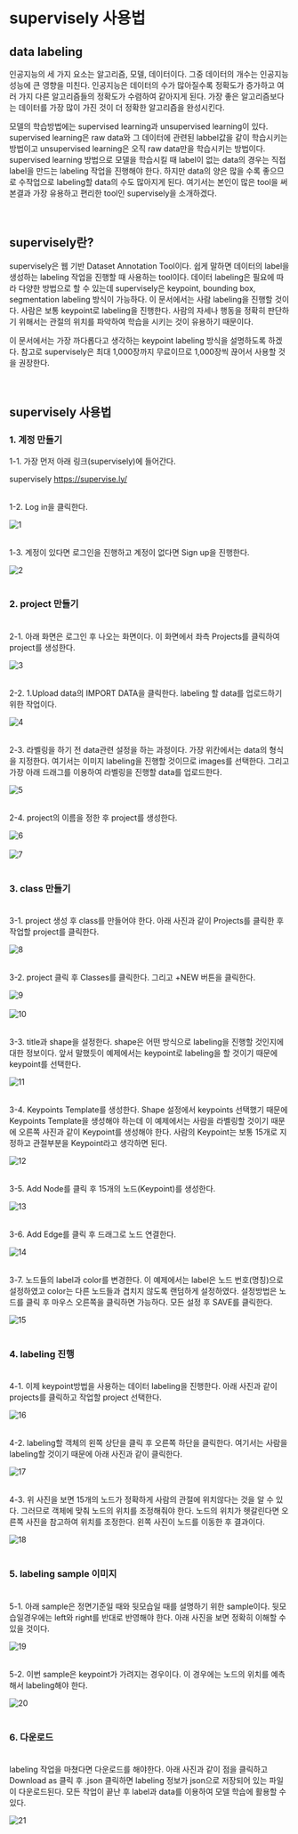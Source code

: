 # supervisely 사용법      


## data labeling

인공지능의 세 가지 요소는 알고리즘, 모델, 데이터이다. 그중 데이터의 개수는 인공지능 성능에 큰 영향을 미친다.
인공지능은 데이터의 수가 많아질수록 정확도가 증가하고 여러 가지 다른 알고리즘들의 정확도가 수렴하여 같아지게 된다.
가장 좋은 알고리즘보다는 데이터를 가장 많이 가진 것이 더 정확한 알고리즘을 완성시킨다.<br/>

모델의 학습방법에는 supervised learning과 unsupervised learning이 있다. supervised learning은 raw data와 그 데이터에 관련된 labbel값을 같이 학습시키는 방법이고 unsupervised learning은 오직 raw data만을 학습시키는 방법이다. supervised learning 방법으로 모델을 학습시킬 때 label이 없는 data의 경우는 직접 label을 만드는 labeling 작업을 진행해야 한다. 하지만 data의 양은 많을 수록 좋으므로 수작업으로 labeling할 data의 수도 많아지게 된다. 여기서는 본인이 많은 tool을 써본결과 가장 유용하고 편리한 tool인 supervisely을 소개하겠다.<br/><br/><br/>

## supervisely란?

supervisely은 웹 기반 Dataset Annotation Tool이다. 쉽게 말하면 데이터의 label을 생성하는 labeling 작업을 진행할 때 사용하는 tool이다. 데이터 labeling은 필요에 따라 다양한 방법으로 할 수 있는데 supervisely은 keypoint, bounding box, segmentation labeling 방식이 가능하다. 이 문서에서는 사람 labeling을 진행할 것이다. 사람은 보통 keypoint로 labeling을 진행한다. 사람의 자세나 행동을 정확히 판단하기 위해서는 관절의 위치를 파악하여 학습을 시키는 것이 유용하기 때문이다. 

이 문서에서는 가장 까다롭다고 생각하는 keypoint labeling 방식을 설명하도록 하겠다. 참고로 supervisely은 최대 1,000장까지 무료이므로 1,000장씩 끊어서 사용할 것을 권장한다.<br/><br/><br/>

## supervisely 사용법

###  1. 계정 만들기 

1-1. 가장 먼저 아래 링크(supervisely)에 들어간다.

supervisely https://supervise.ly/<br/><br/>

1-2. Log in을 클릭한다. 

![1](./img/1.JPG)<br/><br/>

1-3. 계정이 있다면 로그인을 진행하고 계정이 없다면 Sign up을 진행한다. 


![2](./img/2.JPG)<br/><br/>

###  2. project 만들기<br/><br/>

2-1. 아래 화면은 로그인 후 나오는 화면이다. 이 화면에서 좌측 Projects를 클릭하여 project를 생성한다.<br/>

![3](./img/3.JPG)<br/><br/>

2-2. 1.Upload data의 IMPORT DATA을 클릭한다. labeling 할 data를 업로드하기 위한 작업이다.<br/>

![4](./img/4.JPG)<br/><br/>

2-3. 라벨링을 하기 전 data관련 설정을 하는 과정이다. 가장 위칸에서는 data의 형식을 지정한다. 여기서는 이미지 labeling을 진행할 것이므로 images를 선택한다. 그리고 가장 아래 드래그를 이용하여 라벨링을 진행할 data를 업로드한다.<br/>

![5](./img/5.JPG)<br/><br/>

2-4. project의 이름을 정한 후 project를 생성한다.<br/>

![6](./img/6.JPG)<br/><br/>
![7](./img/7.JPG)<br/><br/>

###  3. class 만들기<br/><br/>

3-1. project 생성 후 class를 만들어야 한다. 아래 사진과 같이 Projects를 클릭한 후 작업할 project를 클릭한다.<br/>

![8](./img/8.JPG)<br/><br/>

3-2. project 클릭 후 Classes를 클릭한다. 그리고 +NEW 버튼을 클릭한다. <br/>

![9](./img/9.JPG)<br/><br/>
![10](./img/10.JPG)<br/><br/>


3-3. title과 shape을 설정한다. shape은 어떤 방식으로 labeling을 진행할 것인지에 대한 정보이다. 앞서 말했듯이 예제에서는 keypoint로 labeling을 할 것이기 때문에 keypoint를 선택한다. 

![11](./img/11.JPG)<br/><br/>

3-4. Keypoints Template를 생성한다. Shape 설정에서 keypoints 선택했기 때문에 Keypoints Template을 생성해야 하는데 이 예제에서는 사람을 라벨링할 것이기 때문에 오른쪽 사진과 같이 Keypoint를 생성해야 한다. 사람의 Keypoint는 보통 15개로 지정하고 관절부분을 Keypoint라고 생각하면 된다. 

![12](./img/12.JPG)<br/><br/>

3-5. Add Node를 클릭 후 15개의 노드(Keypoint)를 생성한다.<br/>

![13](./img/13.JPG)<br/><br/>

3-6. Add Edge를 클릭 후 드래그로 노드 연결한다. 

![14](./img/14.JPG)<br/><br/>

3-7. 노드들의 label과 color를 변경한다. 이 예제에서는 label은 노드 번호(명칭)으로 설정하였고 color는 다른 노드들과 겹치지 않도록 랜덤하게 설정하였다. 설정방법은 노드를 클릭 후 마우스 오른쪽을 클릭하면 가능하다. 모든 설정 후 SAVE를 클릭한다.<br/>

![15](./img/15.JPG)<br/><br/>

###  4. labeling 진행<br/><br/>

4-1. 이제 keypoint방법을 사용하는 데이터 labeling을 진행한다. 아래 사진과 같이 projects를 클릭하고 작업할 project 선택한다.<br/>

![16](./img/16.JPG)<br/><br/>

4-2. labeling할 객체의 왼쪽 상단을 클릭 후 오른쪽 하단을 클릭한다. 여기서는 사람을 labeling할 것이기 때문에 아래 사진과 같이 클릭한다.<br/>

![17](./img/17.JPG)<br/><br/>

4-3. 위 사진을 보면 15개의 노드가 정확하게 사람의 관절에 위치않다는 것을 알 수 있다. 그러므로 객체에 맞춰 노드의 위치를 조정해줘야 한다. 노드의 위치가 헷갈린다면 오른쪽 사진을 참고하여 위치를 조정한다. 왼쪽 사진이 노드를 이동한 후 결과이다.<br/> 

![18](./img/18.JPG)<br/><br/>

###  5. labeling sample 이미지<br/><br/>

5-1. 아래 sample은 정면기준일 때와 뒷모습일 때를 설명하기 위한 sample이다. 뒷모습일경우에는 left와 right를 반대로 반영해야 한다. 아래 사진을 보면 정확히 이해할 수 있을 것이다.<br/> 

![19](./img/19.JPG)<br/><br/>

5-2. 이번 sample은 keypoint가 가려지는 경우이다. 이 경우에는 노드의 위치를 예측해서 labeling해야 한다. 

![20](./img/20.JPG)<br/><br/>


###  6. 다운로드<br/><br/>

labeling 작업을 마쳤다면 다운로드를 해야한다. 아래 사진과 같이 점을 클릭하고 Download as 클릭 후 .json 클릭하면 labeling 정보가 json으로 저장되어 있는 파일이 다운로드된다. 모든 작업이 끝난 후 label과 data를 이용하여 모델 학습에 활용할 수 있다. 

![21](./img/21.JPG)<br/><br/>
